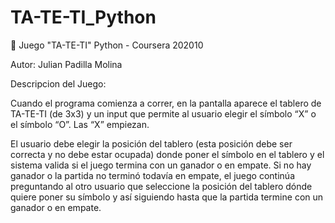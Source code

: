 # TA-TE-TI_Python

🎲 Juego "TA-TE-TI" Python - Coursera 202010

Autor: Julian Padilla Molina

Descripcion del Juego:

Cuando el programa comienza a correr, en la pantalla aparece el tablero de TA-TE-TI (de 3x3) y un input que permite al usuario elegir el símbolo “X” o el símbolo “O”. Las “X” empiezan.

El usuario debe elegir la posición del tablero (esta posición debe ser correcta y no debe estar ocupada) donde poner el símbolo en el tablero y el sistema valida si el juego termina con
un ganador o en empate. Si no hay ganador o la partida no terminó todavía en empate, el juego continúa preguntando al otro usuario que seleccione la posición del tablero dónde quiere poner
su símbolo y así siguiendo hasta que la partida termine con un ganador o en empate.
